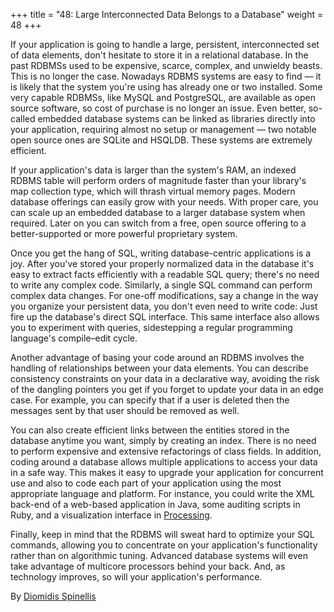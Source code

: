 +++
title = "48: Large Interconnected Data Belongs to a Database"
weight = 48
+++

If your application is going to handle a large, persistent, interconnected set of data elements, don't hesitate to store it in a relational database. In the past RDBMSs used to be expensive, scarce, complex, and unwieldy beasts. This is no longer the case. Nowadays RDBMS systems are easy to find — it is likely that the system you're using has already one or two installed. Some very capable RDBMSs, like MySQL and PostgreSQL, are available as open source software, so cost of purchase is no longer an issue. Even better, so-called embedded database systems can be linked as libraries directly into your application, requiring almost no setup or management — two notable open source ones are SQLite and HSQLDB. These systems are extremely efficient.

If your application's data is larger than the system's RAM, an indexed RDBMS table will perform orders of magnitude faster than your library's map collection type, which will thrash virtual memory pages. Modern database offerings can easily grow with your needs. With proper care, you can scale up an embedded database to a larger database system when required. Later on you can switch from a free, open source offering to a better-supported or more powerful proprietary system.

Once you get the hang of SQL, writing database-centric applications is a joy. After you've stored your properly normalized data in the database it's easy to extract facts efficiently with a readable SQL query; there's no need to write any complex code. Similarly, a single SQL command can perform complex data changes. For one-off modifications, say a change in the way you organize your persistent data, you don't even need to write code: Just fire up the database's direct SQL interface. This same interface also allows you to experiment with queries, sidestepping a regular programming language's compile–edit cycle.

Another advantage of basing your code around an RDBMS involves the handling of relationships between your data elements. You can describe consistency constraints on your data in a declarative way, avoiding the risk of the dangling pointers you get if you forget to update your data in an edge case. For example, you can specify that if a user is deleted then the messages sent by that user should be removed as well.

You can also create efficient links between the entities stored in the database anytime you want, simply by creating an index. There is no need to perform expensive and extensive refactorings of class fields. In addition, coding around a database allows multiple applications to access your data in a safe way. This makes it easy to upgrade your application for concurrent use and also to code each part of your application using the most appropriate language and platform. For instance, you could write the XML back-end of a web-based application in Java, some auditing scripts in Ruby, and a visualization interface in [Processing](http://www.processing.org/).

Finally, keep in mind that the RDBMS will sweat hard to optimize your SQL commands, allowing you to concentrate on your application's functionality rather than on algorithmic tuning. Advanced database systems will even take advantage of multicore processors behind your back. And, as technology improves, so will your application's performance.

By [Diomidis Spinellis](http://programmer.97things.oreilly.com/wiki/index.php/Diomidis_Spinellis)